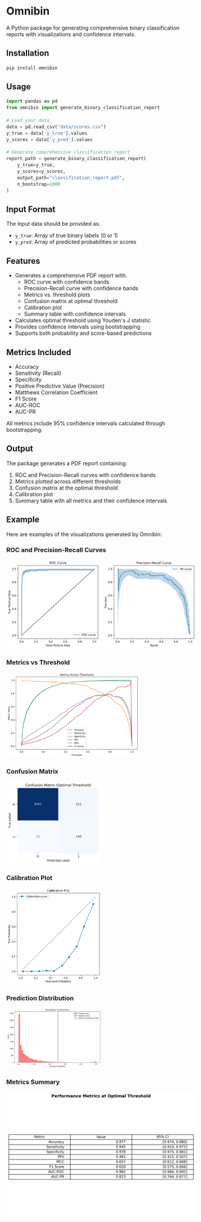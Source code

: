 # Omnibin

A Python package for generating comprehensive binary classification reports with visualizations and confidence intervals.

## Installation

```bash
pip install omnibin
```

## Usage

```python
import pandas as pd
from omnibin import generate_binary_classification_report

# Load your data
data = pd.read_csv("data/scores.csv")
y_true = data['y_true'].values
y_scores = data['y_pred'].values

# Generate comprehensive classification report
report_path = generate_binary_classification_report(
    y_true=y_true,
    y_scores=y_scores,
    output_path="classification_report.pdf",
    n_bootstrap=1000
)
```

## Input Format

The input data should be provided as:
- `y_true`: Array of true binary labels (0 or 1)
- `y_pred`: Array of predicted probabilities or scores

## Features

- Generates a comprehensive PDF report with:
  - ROC curve with confidence bands
  - Precision-Recall curve with confidence bands
  - Metrics vs. threshold plots
  - Confusion matrix at optimal threshold
  - Calibration plot
  - Summary table with confidence intervals
- Calculates optimal threshold using Youden's J statistic
- Provides confidence intervals using bootstrapping
- Supports both probability and score-based predictions

## Metrics Included

- Accuracy
- Sensitivity (Recall)
- Specificity
- Positive Predictive Value (Precision)
- Matthews Correlation Coefficient
- F1 Score
- AUC-ROC
- AUC-PR

All metrics include 95% confidence intervals calculated through bootstrapping.

## Output

The package generates a PDF report containing:
1. ROC and Precision-Recall curves with confidence bands
2. Metrics plotted across different thresholds
3. Confusion matrix at the optimal threshold
4. Calibration plot
5. Summary table with all metrics and their confidence intervals 

## Example

Here are examples of the visualizations generated by Omnibin:

### ROC and Precision-Recall Curves
![ROC and PR Curves](results/plots/roc_pr.png)

### Metrics vs Threshold
<img src="results/plots/metrics_threshold.png" width="70%" height="auto">

### Confusion Matrix
<img src="results/plots/confusion_matrix.png" width="50%" height="auto">

### Calibration Plot
<img src="results/plots/calibration.png" width="50%" height="auto">

### Prediction Distribution
<img src="results/plots/prediction_distribution.png" width="50%" height="auto">

### Metrics Summary
![Metrics Summary](results/plots/metrics_summary.png) 